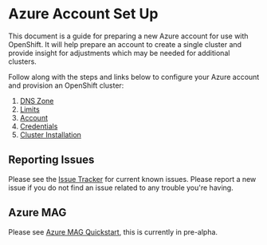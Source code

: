 # Azure Account Set Up

This document is a guide for preparing a new Azure account for use with OpenShift. It will help prepare an account to create a single cluster and provide insight for adjustments which may be needed for additional clusters.

Follow along with the steps and links below to configure your Azure account and provision an OpenShift cluster:

1. [DNS Zone](dnszone.md)
2. [Limits](limits.md)
3. [Account](account.md)
4. [Credentials](credentials.md)
5. [Cluster Installation](install.md)

## Reporting Issues

Please see the [Issue Tracker][issues] for current known issues.
Please report a new issue if you do not find an issue related to any trouble
you're having.

## Azure MAG

Please see [Azure MAG Quickstart](install_upi_azuremag_quickstart.md), this is currently in pre-alpha.

[issues]: https://github.com/openshift/installer/issues?utf8=%E2%9C%93&q=is%3Aissue+is%3Aopen+azure
